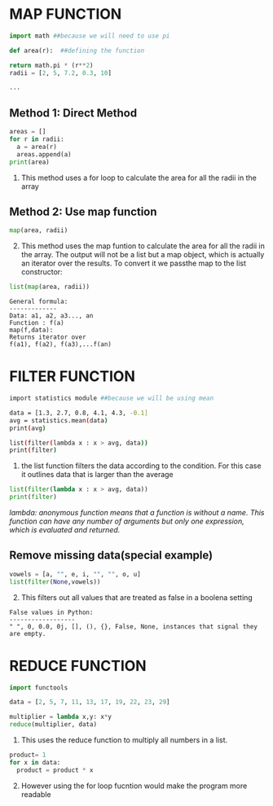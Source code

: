 
MAP FUNCTION
========
```.py
import math ##because we will need to use pi

def area(r):  ##defining the function

return math.pi * (r**2)
radii = [2, 5, 7.2, 0.3, 10]

...
```

Method 1: Direct Method
-------
```.py
areas = []
for r in radii:
  a = area(r)
  areas.append(a)
print(area)
```
1. This method uses a for loop to calculate the area for all the radii in the array 

Method 2: Use map function
-------
```.py
map(area, radii)
```
2. This method uses the map funtion to calculate the area for all the radii in the array. The output will not be a list but a map object, which is actually an iterator over the results. To convert it we passthe map to the list constructor:
```.py
list(map(area, radii))
```
```
General formula:
-------------
Data: a1, a2, a3..., an
Function : f(a)
map(f,data):
Returns iterator over 
f(a1), f(a2), f(a3),...f(an)
```

FILTER FUNCTION
========
```.sh
import statistics module ##because we will be using mean

data = [1.3, 2.7, 0.8, 4.1, 4.3, -0.1]
avg = statistics.mean(data)
print(avg)

list(filter(lambda x : x > avg, data))
print(filter)

```
1. the list function filters the data according to the condition. For this case it outlines data that is larger than the average 
```.py
list(filter(lambda x : x > avg, data))
print(filter)
```
*lambda: anonymous function means that a function is without a name. This function can have any number of arguments but only one expression, which is evaluated and returned.*

Remove missing data(special example)
--------

```.py
vowels = [a, "", e, i, "", "", o, u]
list(filter(None,vowels))
```
2. This filters out all values that are treated as false in a boolena setting 

```
False values in Python:
------------------
" ", 0, 0.0, 0j, [], (), {}, False, None, instances that signal they are empty.
```


REDUCE FUNCTION
========
```.py
import functools

data = [2, 5, 7, 11, 13, 17, 19, 22, 23, 29]

multiplier = lambda x,y: x*y
reduce(multiplier, data)
```
1. This uses the reduce function to multiply all numbers in a list.

```.py
product= 1
for x in data:
  product = product * x
  ```
2. However using the for loop fucntion would make the program more readable
